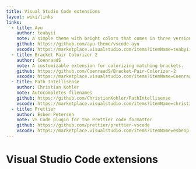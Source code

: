 ```yaml
---
title: Visual Studio Code extensions
layout: wiki/links
links:
  - title: Ayu
    author: teabyii
    note: A simple theme with bright colors that comes in three versions.
    github: https://github.com/ayu-theme/vscode-ayu
    vscode: https://marketplace.visualstudio.com/items?itemName=teabyii.ayu
  - title: Bracket Pair Colorizer 2
    author: CoenraadS
    note: A customizable extension for colorizing matching brackets.
    github: https://github.com/CoenraadS/Bracket-Pair-Colorizer-2
    vscode: https://marketplace.visualstudio.com/items?itemName=CoenraadS.bracket-pair-colorizer-2
  - title: Path Intellisense
    author: Christian Kohler
    note: Autocompletes filenames
    github: https://github.com/ChristianKohler/PathIntellisense
    vscode: https://marketplace.visualstudio.com/items?itemName=christian-kohler.path-intellisense
  - title: Prettier
    author: Esben Petersen
    note: VS Code plugin for the Prettier code formatter
    github: https://github.com/prettier/prettier-vscode
    vscode: https://marketplace.visualstudio.com/items?itemName=esbenp.prettier-vscode
---
```


# Visual Studio Code extensions
